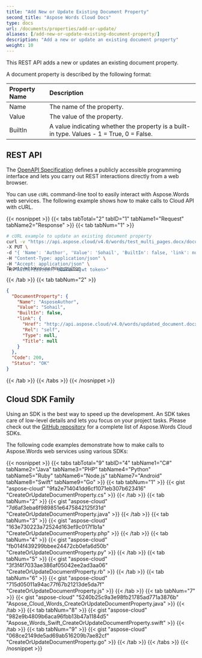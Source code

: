 ```yaml
---
title: "Add New or Update Existing Document Property"
second_title: "Aspose Words Cloud Docs"
type: docs
url: /documents/properties/add-or-update/
aliases: [/add-new-or-update-existing-document-property/]
description: "Add a new or update an existing document property"
weight: 10
---
```


This REST API adds a new or updates an existing document property.

A document property is described by the following format:

|Property Name|Description|
| :- | :- |
|Name|The name of the property.|
|Value|The value of the property.|
|BuiltIn|A value indicating whether the property is a built-in type. Values - 1 = True, 0 = False.|

## REST API

The [OpenAPI Specification](https://apireference.aspose.cloud/words/#/DocumentProperties/CreateOrUpdateDocumentProperty) defines a publicly accessible programming interface and lets you carry out REST interactions directly from a web browser.

You can use `cURL` command-line tool to easily interact with Aspose.Words web services. The following example shows how to make calls to Cloud API with cURL.

{{< nosnippet >}}
{{< tabs tabTotal="2" tabID="1" tabName1="Request" tabName2="Response" >}}
{{< tab tabNum="1" >}}

```bash
# cURL example to update an existing document property
curl -v "https://api.aspose.cloud/v4.0/words/test_multi_pages.docx/documentProperties/AsposeAuthor?destFileName=updated_document.docx" \
-X PUT \
-d "{ 'Name': 'Author', 'Value': 'Sohail', 'BuiltIn': false, 'link': null }" \
-H "Content-Type: application/json" \
-H "Accept: application/json" \
-H "Authorization: Bearer <jwt token>"
```
<p style="margin-top:-32px;font-size:80%;font-style:italic">To get a jwt token use this <a href="/words/getting-started/available-sdks/#curl">instruction</a></p>

{{< /tab >}}
{{< tab tabNum="2" >}}

```json
{
  "DocumentProperty": {
    "Name": "AsposeAuthor",
    "Value": "Sohail",
    "BuiltIn": false,
    "link": {
      "Href": "http://api.aspose.cloud/v4.0/words/updated_document.docx/documentProperties/AsposeAuthor",
      "Rel": "self",
      "Type": null,
      "Title": null
    }
  },
  "Code": 200,
  "Status": "OK"
}
```

{{< /tab >}}
{{< /tabs >}}
{{< /nosnippet >}}

## Cloud SDK Family

Using an SDK is the best way to speed up the development. An SDK takes care of low-level details and lets you focus on your project tasks. Please check out the [GitHub repository](https://github.com/aspose-words-cloud) for a complete list of Aspose.Words Cloud SDKs.

The following code examples demonstrate how to make calls to Aspose.Words web services using various SDKs:

{{< nosnippet >}}
{{< tabs tabTotal="9" tabID="4" tabName1="C#" tabName2="Java" tabName3="PHP" tabName4="Python" tabName5="Ruby" tabName6="Node.js" tabName7="Android" tabName8="Swift" tabName9="Go" >}}
{{< tab tabNum="1" >}}
{{< gist "aspose-cloud" "9fa2e714041dd6cf1071eb307b623416" "CreateOrUpdateDocumentProperty.cs" >}}
{{< /tab >}}
{{< tab tabNum="2" >}}
{{< gist "aspose-cloud" "7d6af3eba6f989851e6475842125f31d" "CreateOrUpdateDocumentProperty.java" >}}
{{< /tab >}}
{{< tab tabNum="3" >}}
{{< gist "aspose-cloud" "163e730223a72524d163ef9c017f1b1a" "CreateOrUpdateDocumentProperty.php" >}}
{{< /tab >}}
{{< tab tabNum="4" >}}
{{< gist "aspose-cloud" "fb014f439299bbee24472cb0efa6d50b" "CreateOrUpdateDocumentProperty.py" >}}
{{< /tab >}}
{{< tab tabNum="5" >}}
{{< gist "aspose-cloud" "3f3f4f7033ae386af05042ee2ad3aa06" "CreateOrUpdateDocumentProperty.rb" >}}
{{< /tab >}}
{{< tab tabNum="6" >}}
{{< gist "aspose-cloud" "715d05011a94ac77f67b21213de5da7f" "CreateOrUpdateDocumentProperty.js" >}}
{{< /tab >}}
{{< tab tabNum="7" >}}
{{< gist "aspose-cloud" "5240b25c9a3e98fb21785ad771a3876b" "Aspose_Cloud_Words_CreateOrUpdateDocumentProperty.java" >}}
{{< /tab >}}
{{< tab tabNum="8" >}}
{{< gist "aspose-cloud" "982e9b4809b6aca96fbb13b47a1184d5" "Aspose_Words_Swift_CreateOrUpdateDocumentProperty.swift" >}}
{{< /tab >}}
{{< tab tabNum="9" >}}
{{< gist "aspose-cloud" "068ce2149de5ad69ab516209b7ae82cf" "CreateOrUpdateDocumentProperty.go" >}}
{{< /tab >}}
{{< /tabs >}}
{{< /nosnippet >}}
